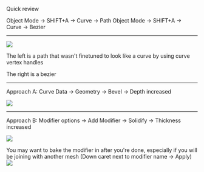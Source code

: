 
Quick review

Object Mode -> SHIFT+A -> Curve -> Path
Object Mode -> SHIFT+A -> Curve -> Bezier


---


![](https://i.imgur.com/PlEOUE2.png)

The left is a path that wasn't finetuned to look like a curve by using curve vertex handles

The right is a bezier

---

Approach A:
Curve Data -> Geometry -> Bevel -> Depth increased

![](https://i.imgur.com/gJyhscT.png)

---

Approach B:
Modifier options -> Add Modifier -> Solidify -> Thickness increased

![](https://i.imgur.com/DcxQNyw.png)

You may want to bake the modifier in after you're done, especially if you will be joining with another mesh (Down caret next to modifier name -> Apply)
![](https://i.imgur.com/p5mVU4N.png)
